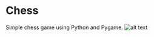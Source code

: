 #  Chess

Simple chess game using Python and Pygame.
![alt text](https://github.com/CarlosGuzman99/Chess/blob/main/image.jpg?raw=true)
